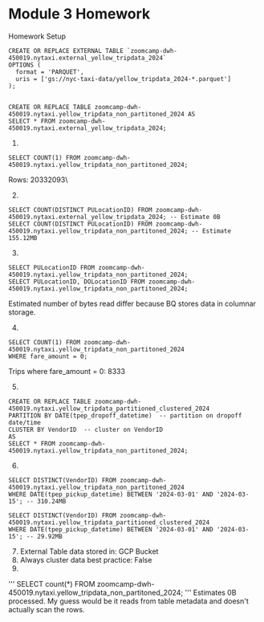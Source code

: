 # Module 3 Homework

Homework Setup
```
CREATE OR REPLACE EXTERNAL TABLE `zoomcamp-dwh-450019.nytaxi.external_yellow_tripdata_2024`
OPTIONS (
  format = 'PARQUET',
  uris = ['gs://nyc-taxi-data/yellow_tripdata_2024-*.parquet']
);


CREATE OR REPLACE TABLE zoomcamp-dwh-450019.nytaxi.yellow_tripdata_non_partitoned_2024 AS
SELECT * FROM zoomcamp-dwh-450019.nytaxi.external_yellow_tripdata_2024;
```

1.
```
SELECT COUNT(1) FROM zoomcamp-dwh-450019.nytaxi.yellow_tripdata_non_partitoned_2024;
```
Rows: 20332093\

2.
```
SELECT COUNT(DISTINCT PULocationID) FROM zoomcamp-dwh-450019.nytaxi.external_yellow_tripdata_2024; -- Estimate 0B
SELECT COUNT(DISTINCT PULocationID) FROM zoomcamp-dwh-450019.nytaxi.yellow_tripdata_non_partitoned_2024; -- Estimate 155.12MB
```

3.
```
SELECT PULocationID FROM zoomcamp-dwh-450019.nytaxi.yellow_tripdata_non_partitoned_2024;
SELECT PULocationID, DOLocationID FROM zoomcamp-dwh-450019.nytaxi.yellow_tripdata_non_partitoned_2024;
```
Estimated number of bytes read differ because BQ stores data in columnar storage.

4.
```
SELECT COUNT(1) FROM zoomcamp-dwh-450019.nytaxi.yellow_tripdata_non_partitoned_2024
WHERE fare_amount = 0; 
```
Trips where fare_amount = 0: 8333

5.
```
CREATE OR REPLACE TABLE zoomcamp-dwh-450019.nytaxi.yellow_tripdata_partitioned_clustered_2024
PARTITION BY DATE(tpep_dropoff_datetime)  -- partition on dropoff date/time
CLUSTER BY VendorID  -- cluster on VendorID
AS
SELECT * FROM zoomcamp-dwh-450019.nytaxi.yellow_tripdata_non_partitoned_2024;
```

6.
```
SELECT DISTINCT(VendorID) FROM zoomcamp-dwh-450019.nytaxi.yellow_tripdata_non_partitoned_2024
WHERE DATE(tpep_pickup_datetime) BETWEEN '2024-03-01' AND '2024-03-15'; -- 310.24MB

SELECT DISTINCT(VendorID) FROM zoomcamp-dwh-450019.nytaxi.yellow_tripdata_partitioned_clustered_2024
WHERE DATE(tpep_pickup_datetime) BETWEEN '2024-03-01' AND '2024-03-15'; -- 29.92MB
```

7. External Table data stored in: GCP Bucket
8. Always cluster data best practice: False
9. 
'''
SELECT count(*) FROM zoomcamp-dwh-450019.nytaxi.yellow_tripdata_non_partitoned_2024;
'''
Estimates 0B processed. My guess would be it reads from table metadata and doesn't actually scan the rows.